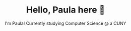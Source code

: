 <h1 align="center">Hello, Paula here 👋 </h1>

<p align="center">
 I'm Paula! Currently studying Computer Science @ a CUNY 
</p>







